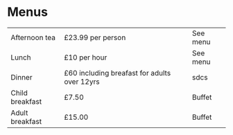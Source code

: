 # Menus

|| ||
| ---------| ---------|---------|
| Afternoon tea |     £23.99 per person| See menu |
| Lunch  | £10 per hour |See menu |
| Dinner  | £60 including breafast for adults over 12yrs |sdcs |
| Child breakfast | £7.50 | Buffet|
| Adult breakfast | £15.00 |Buffet|


